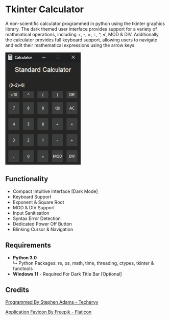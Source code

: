 # Tkinter Calculator
A non-scientific calculator programmed in python using the tkinter graphics library. The dark themed user interface provides support for a variety of mathmatical operations, including +, -, ×, ÷, ^, √, MOD & DIV. Additionally the calculator provides full keyboard support, allowing users to navigate and edit their mathematical expressions using the arrow keys.

<img src = "images/preview.gif" alt = "User Interface Preview Image" width = 236px height = 352px />

## Functionality
- Compact Intuitive Interface [Dark Mode]
- Keyboard Support
- Exponent & Square Root
- MOD & DIV Support
- Input Sanitisation
- Syntax Error Detection
- Dedicated Power Off Button
- Blinking Cursor & Navigation

## Requirements
- **Python 3.0**<br>↳ Python Packages: re, os, math, time, threading, ctypes, tkinter & functools
- **Windows 11** - Required For Dark Title Bar [Optional]

## Credits
<a href="https://github.com/Techeryy">Programmed By Stephen Adams - Techeryy</a>

<a href="https://www.flaticon.com/free-icons/calculator">Application Favicon By Freepik - Flaticon</a>
